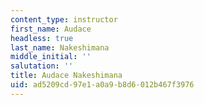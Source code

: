 ```yaml
---
content_type: instructor
first_name: Audace
headless: true
last_name: Nakeshimana
middle_initial: ''
salutation: ''
title: Audace Nakeshimana
uid: ad5209cd-97e1-a0a9-b8d6-012b467f3976
---
```


